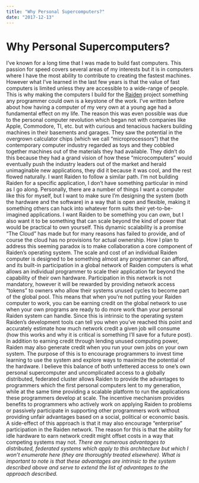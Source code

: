 ```yaml
---
title: "Why Personal Supercomputers?"
date: "2017-12-13"
---
```


<div class="content">
<h1 id="why-personal-supercomputers">Why Personal Supercomputers?</h1>
<p>I’ve known for a long time that I was made to build fast computers. This passion for speed covers several areas of my interests but it is in computers where I have the most ability to contribute to creating the fastest machines. However what I’ve learned in the last few years is that the value of fast computers is limited unless they are accessible to a wide-range of people. This is why making the computers I build for the <a href="https://jjg.2soc.net/category/raiden/" target="_blank">Raiden</a> project something any programmer could own is a keystone of the work. I’ve written before about how having a computer of my very own at a young age had a fundamental effect on my life. The reason this was even possible was due to the personal computer revolution which began not with companies like Apple, Commodore, TI, etc. but with curious and tenacious hackers building machines in their basements and garages. They saw the potential in the overgrown calculator chips (which we call “microprocessors”) that the contemporary computer industry regarded as toys and they cobbled together machines out of the materials they had available. They didn’t do this because they had a grand vision of how these “microcomputers” would eventually push the industry leaders out of the market and herald unimaginable new applications, they did it because it was cool, and the rest flowed naturally. I want Raiden to follow a similar path. I’m not building Raiden for a specific application, I don’t have something particular in mind as I go along. Personally, there are a number of things I want a computer like this for myself, but I want to make sure I’m designing the system (both the hardware and the software) in a way that is open and flexible, making it something others can hack into whatever form suits their yet-to-be-imagined applications. I want Raiden to be something you can <em>own</em>, but I also want it to be something that can scale beyond the kind of power that would be practical to own yourself. This dynamic scalability is a promise “The Cloud” has made but for many reasons has failed to provide, and of course the cloud has no provisions for actual ownership. How I plan to address this seeming paradox is to make collaboration a core component of Raiden’s operating system. The scale and cost of an individual Raiden computer is designed to be something almost any programmer can afford, and its built-in participation in a global network of Raiden computers is what allows an individual programmer to scale their application far beyond the capability of their own hardware. Participation in this network is not mandatory, however it will be rewarded by providing network access “tokens” to owners who allow their systems unused cycles to become part of the global pool. This means that when you’re not putting your Raiden computer to work, you can be earning credit on the global network to use when your own programs are ready to do more work than your personal Raiden system can handle. Since this is intrinsic to the operating system Raiden’s development tools can tell you when you’ve reached this point and accurately estimate how much network credit a given job will consume (how this works and why it is critical is something I’ll save for a future post). In addition to earning credit through lending unused computing power, Raiden may also generate credit when you run your own jobs on your own system. The purpose of this is to encourage programmers to invest time learning to use the system and explore ways to maximize the potential of the hardware. I believe this balance of both unfettered access to one’s own personal supercomputer and uncomplicated access to a globally distributed, federated cluster allows Raiden to provide the advantages to programmers which the first personal computers lent to my generation, while at the same time providing a scalable platform to run the applications these programmers develop at scale. The incentive mechanism provides benefits to programmers who actively work on applying Raiden to problems or passively participate in supporting other programmers work without providing unfair advantages based on a social, political or economic basis. A side-effect of this approach is that it may also encourage “enterprise” participation in the Raiden network. The reason for this is that the ability for idle hardware to earn network credit might offset costs in a way that competing systems may not. <em>There are numerous advantages to distributed, federated systems which apply to this architecture but which I won’t enumerate here (they are thoroughly treated elsewhere). What is important to note is that these advantages are intrinsic to the system described above and serve to extend the list of advantages to the approach described.</em></p>
</div>
